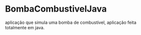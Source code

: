 # BombaCombustivelJava
aplicação que simula uma bomba de combustivel, aplicação feita totalmente em java.
